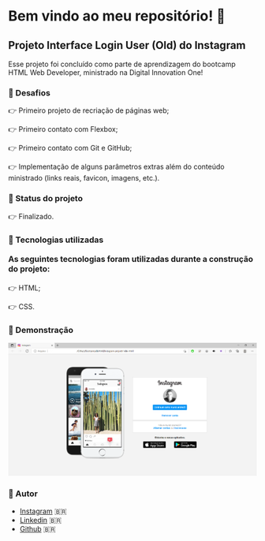 # Bem vindo ao meu repositório! :tada:



## Projeto Interface Login User (Old) do Instagram

Esse projeto foi concluído como parte de aprendizagem do bootcamp HTML Web Developer, ministrado na Digital Innovation One!    



### :rocket: Desafios

👉  Primeiro projeto de recriação de páginas web;

👉  Primeiro contato com Flexbox;

👉  Primeiro contato com Git e GitHub;

👉  Implementação de alguns parâmetros extras além do conteúdo ministrado (links reais, favicon, imagens, etc.).    





### :rocket: Status do projeto

👉  Finalizado.    





### :rocket: Tecnologias utilizadas

#### <font size=3>As seguintes tecnologias foram utilizadas durante a construção do projeto:</font>

👉  HTML;

👉  CSS.    





### :rocket: Demonstração  



![img demonstration](https://raw.githubusercontent.com/andre250899/instagram-project/master/img/demonstration.png)    





### :rocket: Autor

- [Instagram](https://www.instagram.com/muniz.andre25/) :brazil:
- [Linkedin](https://www.linkedin.com/in/andré-muniz-01b976208/) :brazil:
- [Github](https://github.com/andre250899) :brazil:

